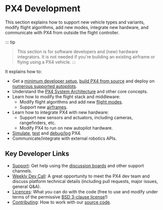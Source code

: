 # PX4 Development

This section explains how to support new vehicle types and variants, modify flight algorithms, add new modes, integrate new hardware, and communicate with PX4 from outside the flight controller.

::: tip
> This section is for software developers and (new) hardware integrators. It is not needed if you're building an existing airframe or flying using a PX4 vehicle. :::

It explains how to:

* Get a [minimum developer setup](setup/config_initial.md), [build PX4 from source](setup/building_px4.md) and deploy on [numerous supported autopilots](../flight_controller/README.md).
* Understand the [PX4 System Architecture](concept/architecture.md) and other core concepts.
* Learn how to modify the flight stack and middleware:
  - Modify flight algorithms and add new [flight modes](concept/flight_modes.md).
  - Support new [airframes](airframes/README.md).
* Learn how to integrate PX4 with new hardware:
  - Support new sensors and actuators, including cameras, rangefinders, etc.
  - Modify PX4 to run on new autopilot hardware.
* [Simulate](simulation/README.md), [test](test_and_ci/README.md) and [debug/log](debug/README.md) PX4.
* Communicate/integrate with external robotics APIs.


## Key Developer Links

- [Support](contribute/support.md): Get help using the [discussion boards](http://discuss.px4.io/) and other support channels.
- [Weekly Dev Call](../contribute/dev_call.md): A great opportunity to meet the PX4 dev team and discuss platform technical details (including pull requests, major issues, general Q&A).
- [Licences](../contribute/licenses.md): What you can do with the code (free to use and modify under terms of the permissive [BSD 3-clause license](https://opensource.org/licenses/BSD-3-Clause)!)
- [Contributing](../contribute/README.md): How to work with our [source code](../contribute/code.md).
